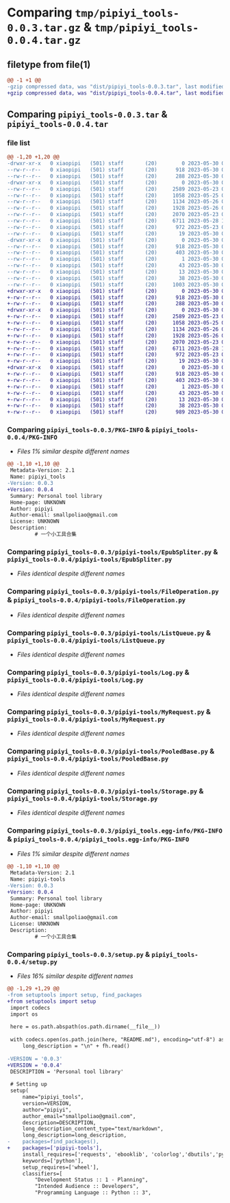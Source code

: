 # Comparing `tmp/pipiyi_tools-0.0.3.tar.gz` & `tmp/pipiyi_tools-0.0.4.tar.gz`

## filetype from file(1)

```diff
@@ -1 +1 @@
-gzip compressed data, was "dist/pipiyi_tools-0.0.3.tar", last modified: Tue May 30 09:29:52 2023, max compression
+gzip compressed data, was "dist/pipiyi_tools-0.0.4.tar", last modified: Tue May 30 09:42:36 2023, max compression
```

## Comparing `pipiyi_tools-0.0.3.tar` & `pipiyi_tools-0.0.4.tar`

### file list

```diff
@@ -1,20 +1,20 @@
-drwxr-xr-x   0 xiaopipi   (501) staff       (20)        0 2023-05-30 09:29:52.000000 pipiyi_tools-0.0.3/
--rw-r--r--   0 xiaopipi   (501) staff       (20)      918 2023-05-30 09:29:52.000000 pipiyi_tools-0.0.3/PKG-INFO
--rw-r--r--   0 xiaopipi   (501) staff       (20)      288 2023-05-30 08:07:51.000000 pipiyi_tools-0.0.3/README.md
-drwxr-xr-x   0 xiaopipi   (501) staff       (20)        0 2023-05-30 09:29:52.000000 pipiyi_tools-0.0.3/pipiyi-tools/
--rw-r--r--   0 xiaopipi   (501) staff       (20)     2589 2023-05-23 08:46:36.000000 pipiyi_tools-0.0.3/pipiyi-tools/EpubSpliter.py
--rw-r--r--   0 xiaopipi   (501) staff       (20)     1058 2023-05-25 05:43:31.000000 pipiyi_tools-0.0.3/pipiyi-tools/FileOperation.py
--rw-r--r--   0 xiaopipi   (501) staff       (20)     1134 2023-05-26 09:22:54.000000 pipiyi_tools-0.0.3/pipiyi-tools/ListQueue.py
--rw-r--r--   0 xiaopipi   (501) staff       (20)     1928 2023-05-26 09:49:22.000000 pipiyi_tools-0.0.3/pipiyi-tools/Log.py
--rw-r--r--   0 xiaopipi   (501) staff       (20)     2070 2023-05-23 06:29:36.000000 pipiyi_tools-0.0.3/pipiyi-tools/MyRequest.py
--rw-r--r--   0 xiaopipi   (501) staff       (20)     6711 2023-05-28 14:14:08.000000 pipiyi_tools-0.0.3/pipiyi-tools/PooledBase.py
--rw-r--r--   0 xiaopipi   (501) staff       (20)      972 2023-05-23 04:18:08.000000 pipiyi_tools-0.0.3/pipiyi-tools/Storage.py
--rw-r--r--   0 xiaopipi   (501) staff       (20)       19 2023-05-30 09:29:39.000000 pipiyi_tools-0.0.3/pipiyi-tools/__init__.py
-drwxr-xr-x   0 xiaopipi   (501) staff       (20)        0 2023-05-30 09:29:52.000000 pipiyi_tools-0.0.3/pipiyi_tools.egg-info/
--rw-r--r--   0 xiaopipi   (501) staff       (20)      918 2023-05-30 09:29:52.000000 pipiyi_tools-0.0.3/pipiyi_tools.egg-info/PKG-INFO
--rw-r--r--   0 xiaopipi   (501) staff       (20)      403 2023-05-30 09:29:52.000000 pipiyi_tools-0.0.3/pipiyi_tools.egg-info/SOURCES.txt
--rw-r--r--   0 xiaopipi   (501) staff       (20)        1 2023-05-30 09:29:52.000000 pipiyi_tools-0.0.3/pipiyi_tools.egg-info/dependency_links.txt
--rw-r--r--   0 xiaopipi   (501) staff       (20)       43 2023-05-30 09:29:52.000000 pipiyi_tools-0.0.3/pipiyi_tools.egg-info/requires.txt
--rw-r--r--   0 xiaopipi   (501) staff       (20)       13 2023-05-30 09:29:52.000000 pipiyi_tools-0.0.3/pipiyi_tools.egg-info/top_level.txt
--rw-r--r--   0 xiaopipi   (501) staff       (20)       38 2023-05-30 09:29:52.000000 pipiyi_tools-0.0.3/setup.cfg
--rw-r--r--   0 xiaopipi   (501) staff       (20)     1003 2023-05-30 09:29:45.000000 pipiyi_tools-0.0.3/setup.py
+drwxr-xr-x   0 xiaopipi   (501) staff       (20)        0 2023-05-30 09:42:36.000000 pipiyi_tools-0.0.4/
+-rw-r--r--   0 xiaopipi   (501) staff       (20)      918 2023-05-30 09:42:36.000000 pipiyi_tools-0.0.4/PKG-INFO
+-rw-r--r--   0 xiaopipi   (501) staff       (20)      288 2023-05-30 08:07:51.000000 pipiyi_tools-0.0.4/README.md
+drwxr-xr-x   0 xiaopipi   (501) staff       (20)        0 2023-05-30 09:42:36.000000 pipiyi_tools-0.0.4/pipiyi-tools/
+-rw-r--r--   0 xiaopipi   (501) staff       (20)     2589 2023-05-23 08:46:36.000000 pipiyi_tools-0.0.4/pipiyi-tools/EpubSpliter.py
+-rw-r--r--   0 xiaopipi   (501) staff       (20)     1058 2023-05-25 05:43:31.000000 pipiyi_tools-0.0.4/pipiyi-tools/FileOperation.py
+-rw-r--r--   0 xiaopipi   (501) staff       (20)     1134 2023-05-26 09:22:54.000000 pipiyi_tools-0.0.4/pipiyi-tools/ListQueue.py
+-rw-r--r--   0 xiaopipi   (501) staff       (20)     1928 2023-05-26 09:49:22.000000 pipiyi_tools-0.0.4/pipiyi-tools/Log.py
+-rw-r--r--   0 xiaopipi   (501) staff       (20)     2070 2023-05-23 06:29:36.000000 pipiyi_tools-0.0.4/pipiyi-tools/MyRequest.py
+-rw-r--r--   0 xiaopipi   (501) staff       (20)     6711 2023-05-28 14:14:08.000000 pipiyi_tools-0.0.4/pipiyi-tools/PooledBase.py
+-rw-r--r--   0 xiaopipi   (501) staff       (20)      972 2023-05-23 04:18:08.000000 pipiyi_tools-0.0.4/pipiyi-tools/Storage.py
+-rw-r--r--   0 xiaopipi   (501) staff       (20)       19 2023-05-30 09:29:39.000000 pipiyi_tools-0.0.4/pipiyi-tools/__init__.py
+drwxr-xr-x   0 xiaopipi   (501) staff       (20)        0 2023-05-30 09:42:36.000000 pipiyi_tools-0.0.4/pipiyi_tools.egg-info/
+-rw-r--r--   0 xiaopipi   (501) staff       (20)      918 2023-05-30 09:42:36.000000 pipiyi_tools-0.0.4/pipiyi_tools.egg-info/PKG-INFO
+-rw-r--r--   0 xiaopipi   (501) staff       (20)      403 2023-05-30 09:42:36.000000 pipiyi_tools-0.0.4/pipiyi_tools.egg-info/SOURCES.txt
+-rw-r--r--   0 xiaopipi   (501) staff       (20)        1 2023-05-30 09:42:36.000000 pipiyi_tools-0.0.4/pipiyi_tools.egg-info/dependency_links.txt
+-rw-r--r--   0 xiaopipi   (501) staff       (20)       43 2023-05-30 09:42:36.000000 pipiyi_tools-0.0.4/pipiyi_tools.egg-info/requires.txt
+-rw-r--r--   0 xiaopipi   (501) staff       (20)       13 2023-05-30 09:42:36.000000 pipiyi_tools-0.0.4/pipiyi_tools.egg-info/top_level.txt
+-rw-r--r--   0 xiaopipi   (501) staff       (20)       38 2023-05-30 09:42:36.000000 pipiyi_tools-0.0.4/setup.cfg
+-rw-r--r--   0 xiaopipi   (501) staff       (20)      989 2023-05-30 09:42:29.000000 pipiyi_tools-0.0.4/setup.py
```

### Comparing `pipiyi_tools-0.0.3/PKG-INFO` & `pipiyi_tools-0.0.4/PKG-INFO`

 * *Files 1% similar despite different names*

```diff
@@ -1,10 +1,10 @@
 Metadata-Version: 2.1
 Name: pipiyi_tools
-Version: 0.0.3
+Version: 0.0.4
 Summary: Personal tool library
 Home-page: UNKNOWN
 Author: pipiyi
 Author-email: smallpoliao@gmail.com
 License: UNKNOWN
 Description: 
         # 一个小工具合集
```

### Comparing `pipiyi_tools-0.0.3/pipiyi-tools/EpubSpliter.py` & `pipiyi_tools-0.0.4/pipiyi-tools/EpubSpliter.py`

 * *Files identical despite different names*

### Comparing `pipiyi_tools-0.0.3/pipiyi-tools/FileOperation.py` & `pipiyi_tools-0.0.4/pipiyi-tools/FileOperation.py`

 * *Files identical despite different names*

### Comparing `pipiyi_tools-0.0.3/pipiyi-tools/ListQueue.py` & `pipiyi_tools-0.0.4/pipiyi-tools/ListQueue.py`

 * *Files identical despite different names*

### Comparing `pipiyi_tools-0.0.3/pipiyi-tools/Log.py` & `pipiyi_tools-0.0.4/pipiyi-tools/Log.py`

 * *Files identical despite different names*

### Comparing `pipiyi_tools-0.0.3/pipiyi-tools/MyRequest.py` & `pipiyi_tools-0.0.4/pipiyi-tools/MyRequest.py`

 * *Files identical despite different names*

### Comparing `pipiyi_tools-0.0.3/pipiyi-tools/PooledBase.py` & `pipiyi_tools-0.0.4/pipiyi-tools/PooledBase.py`

 * *Files identical despite different names*

### Comparing `pipiyi_tools-0.0.3/pipiyi-tools/Storage.py` & `pipiyi_tools-0.0.4/pipiyi-tools/Storage.py`

 * *Files identical despite different names*

### Comparing `pipiyi_tools-0.0.3/pipiyi_tools.egg-info/PKG-INFO` & `pipiyi_tools-0.0.4/pipiyi_tools.egg-info/PKG-INFO`

 * *Files 1% similar despite different names*

```diff
@@ -1,10 +1,10 @@
 Metadata-Version: 2.1
 Name: pipiyi-tools
-Version: 0.0.3
+Version: 0.0.4
 Summary: Personal tool library
 Home-page: UNKNOWN
 Author: pipiyi
 Author-email: smallpoliao@gmail.com
 License: UNKNOWN
 Description: 
         # 一个小工具合集
```

### Comparing `pipiyi_tools-0.0.3/setup.py` & `pipiyi_tools-0.0.4/setup.py`

 * *Files 16% similar despite different names*

```diff
@@ -1,29 +1,29 @@
-from setuptools import setup, find_packages
+from setuptools import setup
 import codecs
 import os
 
 here = os.path.abspath(os.path.dirname(__file__))
 
 with codecs.open(os.path.join(here, "README.md"), encoding="utf-8") as fh:
     long_description = "\n" + fh.read()
 
-VERSION = '0.0.3'
+VERSION = '0.0.4'
 DESCRIPTION = 'Personal tool library'
 
 # Setting up
 setup(
     name="pipiyi_tools",
     version=VERSION,
     author="pipiyi",
     author_email="smallpoliao@gmail.com",
     description=DESCRIPTION,
     long_description_content_type="text/markdown",
     long_description=long_description,
-    packages=find_packages(),
+    packages=['pipiyi-tools'],
     install_requires=['requests', 'ebooklib', 'colorlog','dbutils','pymysql'],
     keywords=['python'],
     setup_requires=['wheel'],
     classifiers=[
         "Development Status :: 1 - Planning",
         "Intended Audience :: Developers",
         "Programming Language :: Python :: 3",
```

